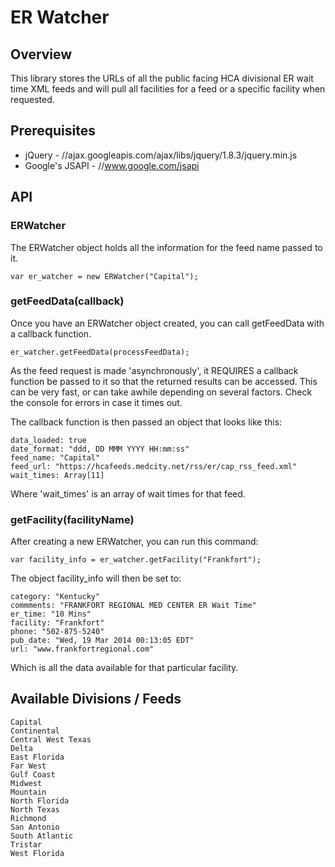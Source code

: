 # ER Watcher

## Overview

This library stores the URLs of all the public facing HCA divisional ER wait time
XML feeds and will pull all facilities for a feed or a specific facility when
requested.

## Prerequisites
- jQuery - 			//ajax.googleapis.com/ajax/libs/jquery/1.8.3/jquery.min.js
- Google's JSAPI - 	//www.google.com/jsapi

## API

### ERWatcher

The ERWatcher object holds all the information for the feed name passed to it.

	var er_watcher = new ERWatcher("Capital");

### getFeedData(callback)

Once you have an ERWatcher object created, you can call getFeedData with a callback function.

	er_watcher.getFeedData(processFeedData);

As the feed request is made 'asynchronously', it REQUIRES a callback function be passed to it so that the returned results can be accessed. This can be very fast, or can take awhile depending on several factors. Check the console for errors in case it times out.

The callback function is then passed an object that looks like this:

	data_loaded: true
	date_format: "ddd, DD MMM YYYY HH:mm:ss"
	feed_name: "Capital"
	feed_url: "https://hcafeeds.medcity.net/rss/er/cap_rss_feed.xml"
	wait_times: Array[11]

Where 'wait_times' is an array of wait times for that feed.

### getFacility(facilityName)

After creating a new ERWatcher, you can run this command:

	var facility_info = er_watcher.getFacility("Frankfort");

The object facility_info will then be set to:

	category: "Kentucky"
	commments: "FRANKFORT REGIONAL MED CENTER ER Wait Time"
	er_time: "10 Mins"
	facility: "Frankfort"
	phone: "502-875-5240"
	pub_date: "Wed, 19 Mar 2014 00:13:05 EDT"
	url: "www.frankfortregional.com"	

Which is all the data available for that particular facility.

## Available Divisions / Feeds
	Capital
	Continental
	Central West Texas
	Delta
	East Florida
	Far West
	Gulf Coast
	Midwest
	Mountain
	North Florida
	North Texas
	Richmond
	San Antonio
	South Atlantic
	Tristar
	West Florida

